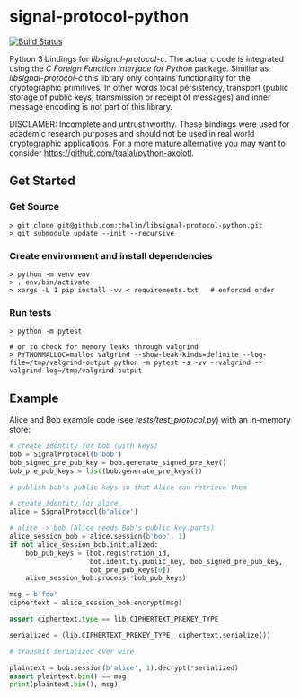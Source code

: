 signal-protocol-python
======================

[![Build Status](https://travis-ci.com/cholin/libsignal-protocol-python.svg?branch=main)](https://travis-ci.com/cholin/libsignal-protocol-python)

Python 3 bindings for *libsignal-protocol-c*. The actual c code is integrated
using the *C Foreign Function Interface for Python* package. Similiar as
*libsignal-protocol-c* this library only contains functionality for the
cryptographic primitives. In other words local persistency, transport
(public storage of public keys, transmission or receipt of messages) and inner
message encoding is not part of this library.

DISCLAMER: Incomplete and untrusthworthy. These bindings were used for academic research purposes and should not be used in real world cryptographic
applications. For a more mature alternative you may want to consider
https://github.com/tgalal/python-axolotl.


Get Started
-----------

### Get Source
```
> git clone git@github.com:cholin/libsignal-protocol-python.git
> git submodule update --init --recursive
```

### Create environment and install dependencies
```
> python -m venv env
> . env/bin/activate
> xargs -L 1 pip install -vv < requirements.txt   # enforced order
```

### Run tests
```
> python -m pytest

# or to check for memory leaks through valgrind
> PYTHONMALLOC=malloc valgrind --show-leak-kinds=definite --log-file=/tmp/valgrind-output python -m pytest -s -vv --valgrind --valgrind-log=/tmp/valgrind-output
```

Example
-------

Alice and Bob example code (see *tests/test_protocol.py*) with an in-memory
store:

```python
# create identity for bob (with keys)
bob = SignalProtocol(b'bob')
bob_signed_pre_pub_key = bob.generate_signed_pre_key()
bob_pre_pub_keys = list(bob.generate_pre_keys())

# publish bob's public keys so that Alice can retrieve them

# create identity for alice
alice = SignalProtocol(b'alice')

# alice -> bob (Alice needs Bob's public key parts)
alice_session_bob = alice.session(b'bob', 1)
if not alice_session_bob.initialized:
    bob_pub_keys = (bob.registration_id,
                    bob.identity.public_key, bob_signed_pre_pub_key,
                    bob_pre_pub_keys[0])
    alice_session_bob.process(*bob_pub_keys)

msg = b'foo'
ciphertext = alice_session_bob.encrypt(msg)

assert ciphertext.type == lib.CIPHERTEXT_PREKEY_TYPE

serialized = (lib.CIPHERTEXT_PREKEY_TYPE, ciphertext.serialize())

# transmit serialized over wire

plaintext = bob.session(b'alice', 1).decrypt(*serialized)
assert plaintext.bin() == msg
print(plaintext.bin(), msg)
```